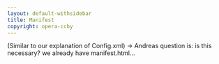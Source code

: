 ```yaml
---
layout: default-withsidebar
title: Manifest
copyright: opera-ccby
---
```


(Similar to our explanation of Config.xml) -> Andreas
question is: is this necessary? we already have manifest.html...